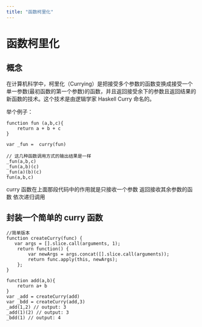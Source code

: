```yaml
---
title: "函数柯里化"
---
```


# 函数柯里化

## 概念

在计算机科学中，柯里化（Currying）是把接受多个参数的函数变换成接受一个单一参数(最初函数的第一个参数)的函数，并且返回接受余下的参数且返回结果的新函数的技术。这个技术是由逻辑学家 Haskell Curry 命名的。

举个例子：

```
function fun (a,b,c){
    return a + b + c
}

var _fun =  curry(fun)

// 这几种函数调用方式的输出结果是一样
_fun(a,b,c)
_fun(a,b)(c)
_fun(a)(b)(c)
fun(a,b,c)

```

curry 函数在上面那段代码中的作用就是只接收一个参数 返回接收其余参数的函数 依次递归调用

## 封装一个简单的 curry 函数

```
//简单版本
function createCurry(func) {
   var args = [].slice.call(arguments, 1);
    return function() {
        var newArgs = args.concat([].slice.call(arguments));
        return func.apply(this, newArgs);
    };
}

function add(a,b){
    return a+ b
}
var _add = createCurry(add)
var _bdd = createCurry(add,3)
_add(1,2) // output: 3
_add(1)(2) // output: 3
_bdd(1) // output: 4
```
